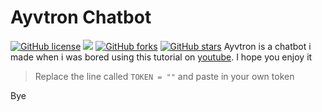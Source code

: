 # Ayvtron Chatbot

[![GitHub license](https://img.shields.io/github/license/Bumblebee99YT/Ayvtron.svg)](https://github.com/Bumblebee99YT/Ayvtron/blob/master/LICENSE)
 ![](https://img.shields.io/github/languages/code-size/Bumblebee99YT/Ayvtron) [![GitHub forks](https://img.shields.io/github/forks/Bumblebee99YT/Ayvtron.svg?style=social&label=Fork&maxAge=2592000)](https://GitHub.com/Bumblebee99YT/Ayvtron/network/) [![GitHub stars](https://img.shields.io/github/stars/Bumblebee99YT/Ayvtron.svg?style=social&label=Star&maxAge=2592000)](https://GitHub.com/Bumblebee99YT/Ayvtron/stargazers/)
Ayvtron is a chatbot i made when i was bored using this tutorial on [youtube](https://www.youtube.com/watch?v=xKfaobGpKlQ).
I hope you enjoy it
> Replace the line called `TOKEN = ""` and paste in your own token

Bye
